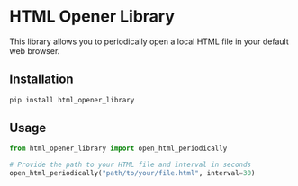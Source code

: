 
# HTML Opener Library

This library allows you to periodically open a local HTML file in your default web browser.

## Installation

```bash
pip install html_opener_library
```

## Usage

```python
from html_opener_library import open_html_periodically

# Provide the path to your HTML file and interval in seconds
open_html_periodically("path/to/your/file.html", interval=30)
```
